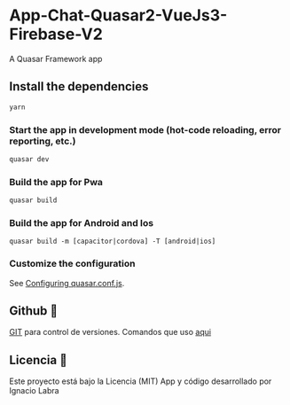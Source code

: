 # App-Chat-Quasar2-VueJs3-Firebase-V2

A Quasar Framework app

## Install the dependencies
```bash
yarn
```

### Start the app in development mode (hot-code reloading, error reporting, etc.)
```bash
quasar dev
```


### Build the app for Pwa
```bash
quasar build
```
### Build the app for Android and Ios
	
	quasar build -m [capacitor|cordova] -T [android|ios]

### Customize the configuration
See [Configuring quasar.conf.js](https://v2.quasar.dev/quasar-cli/quasar-conf-js).


## Github 📌

[GIT](https://git-scm.com/) para control de versiones.
Comandos que uso [aqui](https://nacholabraweb.000webhostapp.com/Tutoriales#/Github)

## Licencia 📄

Este proyecto está bajo la Licencia (MIT)
App y código desarrollado por Ignacio Labra

<!-- ![](https://raw.githubusercontent.com/naxo25/App-Chat-Quasar-VueJs-Firebase/6f1020b77b2abfcdcf4f7c50125ffedd957a584e/assets/quasar-logo-full1.svg) -->